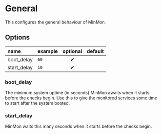 # General
This configures the general behaviour of MinMon.

## Options
| name | example | optional | default |
|:---|:---|:---:|:---|
| boot_delay | `60` | ✔ | |
| start_delay | `10` | ✔ | |

### boot_delay
The minimum system uptime (in seconds) MinMon awaits when it starts before the checks begin.
Use this to give the monitored services some time to start after the system booted.

### start_delay
MinMon waits this many seconds when it starts before the checks begin.
